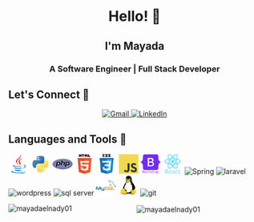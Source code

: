 <h1 align="center">Hello! 👋</h1>
<h2 align="center">I'm Mayada</h2>

<h3 align="center">A Software Engineer | Full Stack Developer</h3>

## Let's Connect 💬

<p align="center">
    <a href="mailto:mayadaelnady01@gmail.com">
        <img width="50" height="50" src="https://cdn-icons-png.flaticon.com/512/888/888853.png" alt="Gmail">
    </a>
    <a href="https://www.linkedin.com/in/mayada-elnady/">
        <img width="50" height="50" src="https://user-images.githubusercontent.com/46517096/166973395-19676cd8-f8ec-4abf-83ff-da8243505b82.png" alt="LinkedIn">
    </a>
</p>

## Languages and Tools 🎯

<p>
    <img src="https://raw.githubusercontent.com/devicons/devicon/master/icons/java/java-original.svg" alt="java" width="40" height="40"/> 
    <img src="https://raw.githubusercontent.com/devicons/devicon/master/icons/python/python-original.svg" alt="python" width="40" height="40"/> 
    <img src="https://raw.githubusercontent.com/devicons/devicon/master/icons/php/php-original.svg" alt="php" width="40" height="40"/> 
    <img src="https://raw.githubusercontent.com/devicons/devicon/master/icons/html5/html5-original-wordmark.svg" alt="html5" width="40" height="40"/> 
    <img src="https://raw.githubusercontent.com/devicons/devicon/master/icons/css3/css3-original-wordmark.svg" alt="css3" width="40" height="40"/> 
    <img src="https://raw.githubusercontent.com/devicons/devicon/master/icons/javascript/javascript-original.svg" alt="javascript" width="40" height="40"/> 
    <img src="https://raw.githubusercontent.com/devicons/devicon/master/icons/bootstrap/bootstrap-plain-wordmark.svg" alt="bootstrap" width="40" height="40"/> 
    <img src="https://raw.githubusercontent.com/devicons/devicon/master/icons/react/react-original-wordmark.svg" alt="react" width="40" height="40"/> 
    <img src="https://encrypted-tbn0.gstatic.com/images?q=tbn:ANd9GcT8i4zPog-0j0JR_yZglxPhTPZXxN2iMTQ3Dw&s" alt="Spring" width="40" height="40">
    <img src="https://upload.wikimedia.org/wikipedia/commons/thumb/9/9a/Laravel.svg/1969px-Laravel.svg.png" alt="laravel" width="30" height="30"/> 
     <img src="https://encrypted-tbn0.gstatic.com/images?q=tbn:ANd9GcRIHLKV8JwetPwQsdHUSZ4GnSC9IP-6WxD7_Q&s" alt="wordpress" width="40" height="40">
    <img src="https://www.svgrepo.com/show/303229/microsoft-sql-server-logo.svg" alt="sql server" width="40" height="40"/> 
    <img src="https://raw.githubusercontent.com/devicons/devicon/master/icons/mysql/mysql-original-wordmark.svg" alt="mysql" width="40" height="40"/> 
     <img src="https://raw.githubusercontent.com/devicons/devicon/master/icons/linux/linux-original.svg" alt="linux" width="40" height="40"/> 
     <img src="https://www.vectorlogo.zone/logos/git-scm/git-scm-icon.svg" alt="git" width="40" height="40"/>

</p>

<div align="center">
  <p align="center">
    <img align="left" src="https://github-readme-stats.vercel.app/api/top-langs?username=mayadaelnady01&show_icons=true&locale=en&layout=compact" alt="mayadaelnady01" />
  </p>
  <p align="center">&nbsp;
    <img align="center" src="https://github-readme-stats.vercel.app/api?username=mayadaelnady01&show_icons=true&locale=en" alt="mayadaelnady01" />
  </p>
</div>


